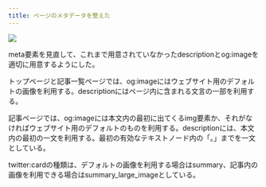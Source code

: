 ```yaml
---
title: ページのメタデータを整えた
---
```


![](/images/2019-12-09-og-information.png)

meta要素を見直して、これまで用意されていなかったdescriptionとog:imageを適切に用意するようにした。

トップページと記事一覧ページでは、og:imageにはウェブサイト用のデフォルトの画像を利用する。descriptionにはページ内に含まれる文言の一部を利用する。

記事ページでは、og:imageには本文内の最初に出てくるimg要素か、それがなければウェブサイト用のデフォルトのものを利用する。descriptionには、本文内の最初の一文を利用する。最初の有効なテキストノード内の「。」までを一文としている。

twitter:cardの種類は、デフォルトの画像を利用する場合はsummary、記事内の画像を利用できる場合はsummary_large_imageとしている。

